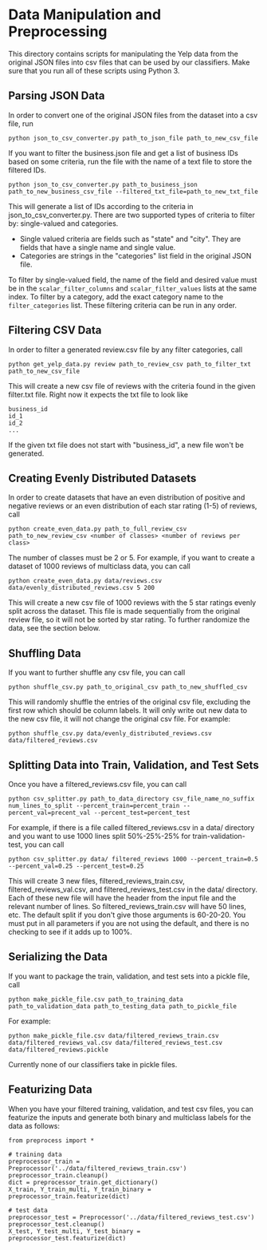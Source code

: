 # Data Manipulation and Preprocessing
This directory contains scripts for manipulating the Yelp data from the original JSON files into csv files that can be used by our classifiers. Make sure that you run all of these scripts using Python 3.

## Parsing JSON Data
In order to convert one of the original JSON files from the dataset into a csv file, run
```
python json_to_csv_converter.py path_to_json_file path_to_new_csv_file
```

If you want to filter the business.json file and get a list of business IDs based on some criteria, run the file with the name of a text file to store the filtered IDs.
```
python json_to_csv_converter.py path_to_business_json path_to_new_business_csv_file --filtered_txt_file=path_to_new_txt_file
```
This will generate a list of IDs according to the criteria in json_to_csv_converter.py. There are two supported types of criteria to filter by: single-valued and categories.
  * Single valued criteria are fields such as "state" and "city". They are fields that have a single name and single value.
  * Categories are strings in the "categories" list field in the original JSON file.

To filter by single-valued field, the name of the field and desired value must be in the `scalar_filter_columns` and `scalar_filter_values` lists at the same index. To filter by a category, add the exact category name to the `filter_categories` list. These filtering criteria can be run in any order.

## Filtering CSV Data
In order to filter a generated review.csv file by any filter categories, call
```
python get_yelp_data.py review path_to_review_csv path_to_filter_txt path_to_new_csv_file
```
This will create a new csv file of reviews with the criteria found in the given filter.txt file. Right now it expects the txt file to look like
```
business_id
id_1
id_2
...
```
If the given txt file does not start with "business_id", a new file won't be generated.

## Creating Evenly Distributed Datasets
In order to create datasets that have an even distribution of positive and negative reviews or an even distribution of each star rating (1-5) of reviews, call
```
python create_even_data.py path_to_full_review_csv path_to_new_review_csv <number of classes> <number of reviews per class>
```
The number of classes must be 2 or 5. For example, if you want to create a dataset of 1000 reviews of multiclass data, you can call
```
python create_even_data.py data/reviews.csv data/evenly_distributed_reviews.csv 5 200
```
This will create a new csv file of 1000 reviews with the 5 star ratings evenly split across the dataset. This file is made sequentially from the original review file, so it will not be sorted by star rating. To further randomize the data, see the section below.

## Shuffling Data
If you want to further shuffle any csv file, you can call
```
python shuffle_csv.py path_to_original_csv path_to_new_shuffled_csv
```
This will randomly shuffle the entries of the original csv file, excluding the first row which should be column labels. It will only write out new data to the new csv file, it will not change the original csv file. For example:
```
python shuffle_csv.py data/evenly_distributed_reviews.csv data/filtered_reviews.csv
```

## Splitting Data into Train, Validation, and Test Sets
Once you have a filtered_reviews.csv file, you can call
```
python csv_splitter.py path_to_data_directory csv_file_name_no_suffix num_lines_to_split --percent_train=percent_train --percent_val=precent_val --percent_test=percent_test
```
For example, if there is a file called filtered_reviews.csv in a data/ directory and you want to use 1000 lines split 50%-25%-25% for train-validation-test, you can call
```
python csv_splitter.py data/ filtered_reviews 1000 --percent_train=0.5 --percent_val=0.25 --percent_test=0.25
```
This will create 3 new files, filtered_reviews_train.csv, filtered_reviews_val.csv, and filtered_reviews_test.csv in the data/ directory. Each of these new file will have the header from the input file and the relevant number of lines. So filtered_reviews_train.csv will have 50 lines, etc. The default split if you don't give those arguments is 60-20-20. You must put in all parameters if you are not using the default, and there is no checking to see if it adds up to 100%.

## Serializing the Data
If you want to package the train, validation, and test sets into a pickle file, call
```
python make_pickle_file.csv path_to_training_data path_to_validation_data path_to_testing_data path_to_pickle_file
```
For example:
```
python make_pickle_file.csv data/filtered_reviews_train.csv data/filtered_reviews_val.csv data/filtered_reviews_test.csv data/filtered_reviews.pickle
```
Currently none of our classifiers take in pickle files.

## Featurizing Data
When you have your filtered training, validation, and test csv files, you can featurize the inputs and generate both binary and multiclass labels for the data as follows:
```
from preprocess import *

# training data
preprocessor_train = Preprocessor('../data/filtered_reviews_train.csv')
preprocessor_train.cleanup()
dict = preprocessor_train.get_dictionary()
X_train, Y_train_multi, Y_train_binary = preprocessor_train.featurize(dict)

# test data
preprocessor_test = Preprocessor('../data/filtered_reviews_test.csv')
preprocessor_test.cleanup()
X_test, Y_test_multi, Y_test_binary = preprocessor_test.featurize(dict)
```
